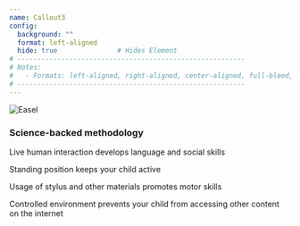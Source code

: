 ```yaml
---
name: Callout3
config:
  background: ""
  format: left-aligned
  hide: true               # Hides Element
# ---------------------------------------------------------
# Notes:
#   - Formats: left-aligned, right-aligned, center-aligned, full-bleed, big-numbers
# ---------------------------------------------------------
---
```


<section>

![Easel](/images/easel-art.svg)

</section>


<section>

### Science-backed methodology

Live human interaction develops language and social skills

Standing position keeps your child active

Usage of stylus and other materials promotes motor skills

Controlled environment prevents your child from accessing other content on the internet

</section>



